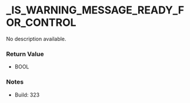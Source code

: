 # _IS_WARNING_MESSAGE_READY_FOR_CONTROL

No description available.

### Return Value
* BOOL

### Notes
* Build: 323

